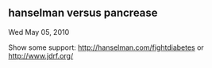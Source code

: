 
hanselman versus pancrease
--------------------------

Wed May 05, 2010

Show some support: <http://hanselman.com/fightdiabetes> or
<http://www.jdrf.org/>

<div
id="scid:5737277B-5D6D-4f48-ABFC-DD9C333F4C5D:7c039f24-fdf0-45cc-b6be-20ee308e4581"
class="wlWriterEditableSmartContent"
style="padding-bottom: 0px; margin: 0px; padding-left: 0px; padding-right: 0px; display: inline; float: none; padding-top: 0px">

<div>

</div>

</div>

